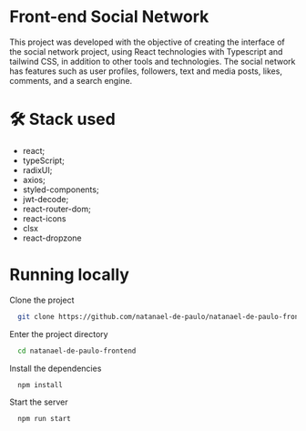 # Front-end Social Network

This project was developed with the objective of creating the interface of the social network project, using React technologies with Typescript and tailwind CSS, in addition to other tools and technologies. The social network has features such as user profiles, followers, text and media posts, likes, comments, and a search engine.

# 🛠 Stack used
- react;
- typeScript;
- radixUI;
- axios;
- styled-components;
- jwt-decode;
- react-router-dom;
- react-icons
- clsx
- react-dropzone

# Running locally

Clone the project


```bash
  git clone https://github.com/natanael-de-paulo/natanael-de-paulo-frontend.git
```

Enter the project directory

```bash
  cd natanael-de-paulo-frontend
```

Install the dependencies


```bash
  npm install
```

Start the server

```bash
  npm run start
```
